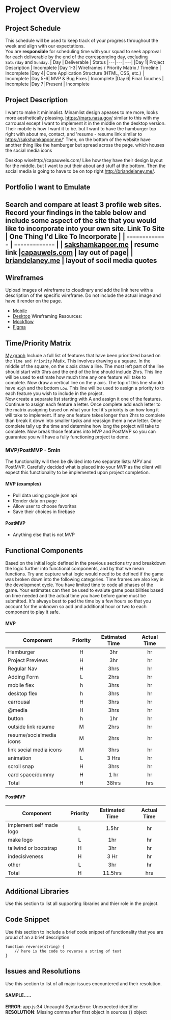 # Project Overview
## Project Schedule
This schedule will be used to keep track of your progress throughout the week and align with our expectations.  
You are **responsible** for scheduling time with your squad to seek approval for each deliverable by the end of the corresponding day, excluding `Saturday` and `Sunday`.
|  Day | Deliverable | Status
|---|---| ---|
|Day 1| Project Description | Incomplete
|Day  1-3| Wireframes / Priority Matrix / Timeline | Incomplete
|Day 4| Core Application Structure (HTML, CSS, etc.) | Incomplete
|Day 5-6| MVP & Bug Fixes | Incomplete
|Day 6| Final Touches | Incomplete
|Day 7| Present | Incomplete
## Project Description
I want to make it minimalist. Minamlist design apeases to me more, looks more aesthetically pleasing. https://mars.nasa.gov/ similar to this with my carrousal except I want to implement it in the middle on the desktop version. Their mobile is how I want it to be. but I want to have the hamburger top right with about me, contact, and 'resume - resume link similar to https://sakshamkapoor.me/' 
Then, on the bottom  of the website have another thing like the hamburger but spread across the page. which houses the social media icons

Desktop wisehttp://capauwels.com/ Like how they have their design layout for the middle. but I want to put their about and stuff at the bottom. Then the social media is going to have to be on top right http://briandelaney.me/. 
## Portfolio I want to Emulate
Search and compare at least 3 profile web sites.  Record your findings in the table below and include some aspect of the site that you would like to incorporate into your own site.
Link To Site  | One Thing I'd Like To Incorporate | 
| ------------- | ------------- |
| [sakshamkapoor.me](https://sakshamkapoor.me/) | resume link
|[capauwels.com](http://capauwels.com/) | lay out of page|
| [briandelaney.me](http://briandelaney.me/) |  layout of socil media quotes
---
## Wireframes
Upload images of wireframe to cloudinary and add the link here with a description of the specific wireframe. Do not include the actual image and have it render on the page.  
- [Mobile](https://res.cloudinary.com/dx3a3l6k0/image/upload/v1625866748/Handwritten_2021-07-09_173715_oxvjau.jpg)
- [Desktop](https://res.cloudinary.com/dx3a3l6k0/image/upload/v1625866389/Receipt_2021-07-09_172232_ophnrq.jpg)
Wireframing Resources:
- [Mockflow](https://mockflow.com/app/#Wireframe)
- [Figma](https://www.figma.com/)
## Time/Priority Matrix 

[My graph](https://res.cloudinary.com/dx3a3l6k0/image/upload/v1626100294/Handwritten_2021-07-12_102819_rq5ikn.jpg)
Include a full list of features that have been prioritized based on the `Time and Priority` Matix.  This involves drawing a a square.  In the middle of the square, on the x axis draw a line.  The most left part of the line should start with 0hrs and the end of the line should include 2hrs.  This line will be used to estimate how much time any one feature will take to complete. 
Now draw a vertical line on the y axis.  The top of this line should have `High` and the bottom `Low`.  This line will be used to assign a priority to to each feature you wish to include in the project.  
Now create a separate list starting with A and assign it one of the features.  Continue to assign each feature a letter.  Once complete add each letter to the matrix assigning based on what your feel it's prioirty is an how long it will take to implement. If any one feature takes longer than 2hrs to complete than break it down into smaller tasks and reassign them a new letter. 
Once complete tally up the time and determine how long the project will take to complete. Now break those features into MVP and PostMVP so you can guarantee you will have a fully functioning project to demo. 
### MVP/PostMVP - 5min
The functionality will then be divided into two separate lists: MPV and PostMVP.  Carefully decided what is placed into your MVP as the client will expect this functionality to be implemented upon project completion.  
#### MVP (examples)
- Pull data using google json api
- Render data on page 
- Allow user to choose favorites 
- Save their choices in firebase
#### PostMVP 
- Anything else that is not MVP
## Functional Components
Based on the initial logic defined in the previous sections try and breakdown the logic further into functional components, and by that we mean functions.  Try and capture what logic would need to be defined if the game was broken down into the following categories.
Time frames are also key in the development cycle.  You have limited time to code all phases of the game.  Your estimates can then be used to evalute game possibilities based on time needed and the actual time you have before game must be submitted. It's always best to pad the time by a few hours so that you account for the unknown so add and additional hour or two to each component to play it safe.
#### MVP
| Component | Priority | Estimated Time | Actual Time |
| --- | :---: |  :---: | :---: | 
| Hamburger | H | 3hr | hr |
| Project Previews | H | 3hr | hr |
| Regular Nav | H | 3hrs | hr |  
| Adding Form | L | 2hrs|  hr | 
| mobile flex| h | 3hrs | hr|
| desktop flex| h | 3hrs | hr|
| carrousal | H | 3hrs|  hr | 
| @media| H | 3hrs | hr | hr |
| button| h | 1hr| hr|
| outside link resume| M | 2hrs |  hr |
| resume/socialmedia icons | M | 2hrs | hr |
| link social media icons| M | 3hrs |  hr |
| animation |  L | 3 Hrs | hr|
| scroll snap| H| 3hrs | hr|
| card space/dummy| H | 1 hr| hr|
| Total | H | 38hrs| hrs |
#### PostMVP
| Component | Priority | Estimated Time | Actual Time |
| --- | :---: |  :---: | :---: | 
|  implement self made logo| L | 1.5hr |  hr |
|  make logo | L | 1hr |  hr |
| tailwind or bootstrap| H | 3hr | hr |
| indecisiveness |  H | 3 Hr | hr|
|other| L | 3hr| hr
| Total | H | 11.5hrs| hrs |
## Additional Libraries
 Use this section to list all supporting libraries and thier role in the project. 
## Code Snippet
Use this section to include a brief code snippet of functionality that you are proud of an a brief description  
```
function reverse(string) {
	// here is the code to reverse a string of text
}
```
## Issues and Resolutions
 Use this section to list of all major issues encountered and their resolution.
#### SAMPLE.....
**ERROR**: app.js:34 Uncaught SyntaxError: Unexpected identifier                                
**RESOLUTION**: Missing comma after first object in sources {} object
